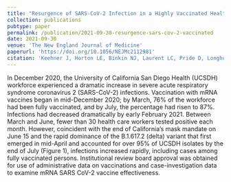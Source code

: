 ```yaml
---
title: "Resurgence of SARS-CoV-2 Infection in a Highly Vaccinated Health System Workforce"
collection: publications
pubtype: paper
permalink: /publication/2021-09-30-resurgence-sars-cov-2-vaccinated
date: 2021-09-30
venue: 'The New England Journal of Medicine'
paperurl: 'https://doi.org/10.1056/NEJMc2112981'
citation: 'Keehner J, Horton LE, Binkin NJ, Laurent LC, Pride D, Longhurst CA, Abeles SR, Torriani FJ, SEARCH Alliance (Aigner S, Andersen KG, Anderson C, Baer NA, Barber T, Belda-Ferre P, Betty M, Birmingham A, Castro-Martinez A, Chacón M, Cheung W, Crescini ES, De Hoff P, Eisner ER, Fisch K, Vargas LF, Gangavarapu K, Hakim A, Henson B, Hobbs C, Humphrey G, Jepsen K, Kapadia BK, Knight R, Lastrella AL, Laurent LC, Lawrence ES, Machnicki M, Marotz CA, Matteson NL, Maunder DJ, <b>Moshiri N</b>, Ngo TT, Nouri A, Ostrander TR, Plascencia A, Ruiz CA, Salido RA, Sathe S, Seaver P, Smoot EW, Tsai R, Wu MY, Xia B, Yeo GW, Zeller M) (2021). "Resurgence of SARS-CoV-2 Infection in a Highly Vaccinated Health System Workforce." <i>The New England Journal of Medicine</i>. 385:1330–1332. <a href="https://doi.org/10.1056/NEJMc2112981" target="_blank">doi:10.1056/NEJMc2112981</a>'
---
```

In December 2020, the University of California San Diego Health (UCSDH) workforce experienced a dramatic increase in severe acute respiratory syndrome coronavirus 2 (SARS-CoV-2) infections. Vaccination with mRNA vaccines began in mid-December 2020; by March, 76% of the workforce had been fully vaccinated, and by July, the percentage had risen to 87%. Infections had decreased dramatically by early February 2021. Between March and June, fewer than 30 health care workers tested positive each month. However, coincident with the end of California’s mask mandate on June 15 and the rapid dominance of the B.1.617.2 (delta) variant that first emerged in mid-April and accounted for over 95% of UCSDH isolates by the end of July (Figure 1), infections increased rapidly, including cases among fully vaccinated persons. Institutional review board approval was obtained for use of administrative data on vaccinations and case-investigation data to examine mRNA SARS CoV-2 vaccine effectiveness.
